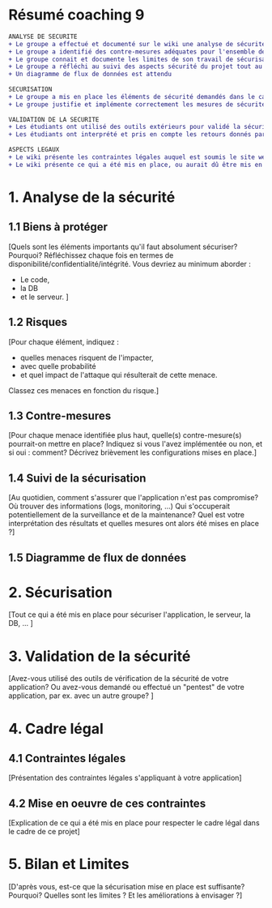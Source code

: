 # Résumé coaching 9
```diff
ANALYSE DE SECURITE
+ Le groupe a effectué et documenté sur le wiki une analyse de sécurité correcte, en identifiant les biens à protéger et en estimant les menaces et les risques associés.
+ Le groupe a identifié des contre-mesures adéquates pour l'ensemble des menaces identifiées.  
+ Le groupe connait et documente les limites de son travail de sécurisation (risques résiduels, …)
+ Le groupe a réfléchi au suivi des aspects sécurité du projet tout au long du cycle de vie du projet
+ Un diagramme de flux de données est attendu
	
SECURISATION	
+ Le groupe a mis en place les éléments de sécurité demandés dans le cadre du cours.Le groupe justifie et implémente correctement les mesures de sécurité au niveau du serveur : Utilisation https, version à jour / patchée, réflexion sur le hardening du serveur (par ex : pas d’autre port ouvert), gestion des connexions et sessions, disponibilité, …
+ Le groupe justifie et implémente correctement les mesures de sécurité les mesures de sécurité au niveau du serveur (Utilisation https, version à jour / patchée, réflexion sur le hardening du serveur (par ex : pas d’autre port ouvert), gestion des connexions et sessions, disponibilité, …), au niveau logiciel ( Librairies /  Framework utilisés à jour, XSS, SQLi,gestion/stockage des mots de passe, ... ) et de la DB ( Inaccessible de l’extérieur, permissions / rôles définis adéquatement, backup, …)
	
VALIDATION DE LA SECURITE
+ Les étudiants ont utilisé des outils extérieurs pour validé la sécurisation de leur site, et présentent les résultats sur le wiki
+ Les étudiants ont interprété et pris en compte les retours donnés par les outils extérieurs et corrigé les failles de sécurité éventuellement identifiées
	
ASPECTS LEGAUX	
+ Le wiki présente les contraintes légales auquel est soumis le site web (notamment RGPD)
+ Le wiki présente ce qui a été mis en place, ou aurait dû être mis en place, pour respecter le prescrit légal (traitement des données, backup, …)

```
# 1. Analyse de la sécurité

## 1.1 Biens à protéger

[Quels sont les éléments importants qu'il faut absolument sécuriser? Pourquoi? Réfléchissez chaque fois en termes de disponibilité/confidentialité/intégrité.  Vous devriez au minimum aborder : 
- Le code, 
- la DB
- et le serveur. ]

## 1.2 Risques

[Pour chaque élément, indiquez : 
  - quelles menaces risquent de l'impacter, 
  - avec quelle probabilité 
  - et quel impact de l'attaque qui résulterait de cette menace.  

Classez ces menaces en fonction du risque.]

## 1.3 Contre-mesures

[Pour chaque menace identifiée plus haut, quelle(s) contre-mesure(s) pourrait-on mettre en place?  Indiquez si vous l'avez implémentée ou non, et si oui : comment?  Décrivez brièvement les configurations mises en place.]

## 1.4 Suivi de la sécurisation

[Au quotidien, comment s'assurer que l'application n'est pas compromise?  Où trouver des informations (logs, monitoring, ...) Qui s'occuperait potentiellement de la surveillance et de la maintenance? Quel est votre interprétation des résultats et quelles mesures ont alors été mises en place ?]

## 1.5 Diagramme de flux de données


# 2. Sécurisation

[Tout ce qui a été mis en place pour sécuriser l'application, le serveur, la DB, ... ]

# 3. Validation de la sécurité

[Avez-vous utilisé des outils de vérification de la sécurité de votre application?  Ou avez-vous demandé ou effectué un "pentest" de votre application, par ex. avec un autre groupe? ] 

# 4. Cadre légal

## 4.1 Contraintes légales

[Présentation des contraintes légales s'appliquant à votre application]

## 4.2 Mise en oeuvre de ces contraintes

[Explication de ce qui a été mis en place pour respecter le cadre légal dans le cadre de ce projet]

# 5. Bilan et Limites

[D'après vous, est-ce que la sécurisation mise en place est suffisante? Pourquoi? Quelles sont les limites ? Et les améliorations à envisager ?]













